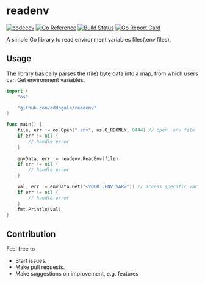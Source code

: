 # readenv

[![codecov](https://codecov.io/gh/eddogola/readenv/branch/main/graph/badge.svg?token=SLKBLF3ZDW)](https://codecov.io/gh/eddogola/readenv)
[![Go Reference](https://pkg.go.dev/badge/github.com/eddogola/readenv.svg)](https://pkg.go.dev/github.com/eddogola/readenv)
[![Build Status](https://travis-ci.com/eddogola/readenv.svg?branch=main)](https://travis-ci.com/eddogola/readenv)
[![Go Report Card](https://goreportcard.com/badge/github.com/eddogola/readenv)](https://goreportcard.com/report/github.com/eddogola/readenv)

A simple Go library to read environment variables files(.env files).

## Usage

The library basically parses the (file) byte data into a map, from which users can Get
environment variables.

```go
import (
    "os"

    "github.com/eddogola/readenv"
)

func main() {
    file, err := os.Open(".env", os.O_RDONLY, 0444) // open .env file
    if err != nil {
        // handle error
    }
    
    envData, err := readenv.ReadEnv(file)
    if err != nil {
        // handle error
    }

    val, err := envData.Get("<YOUR_.ENV_VAR>")) // access specific variables using their keys
    if err != nil {
        // handle error
    }
    fmt.Println(val)
}
```

## Contribution

Feel free to

- Start issues.
- Make pull requests.
- Make suggestions on improvement, e.g. features
